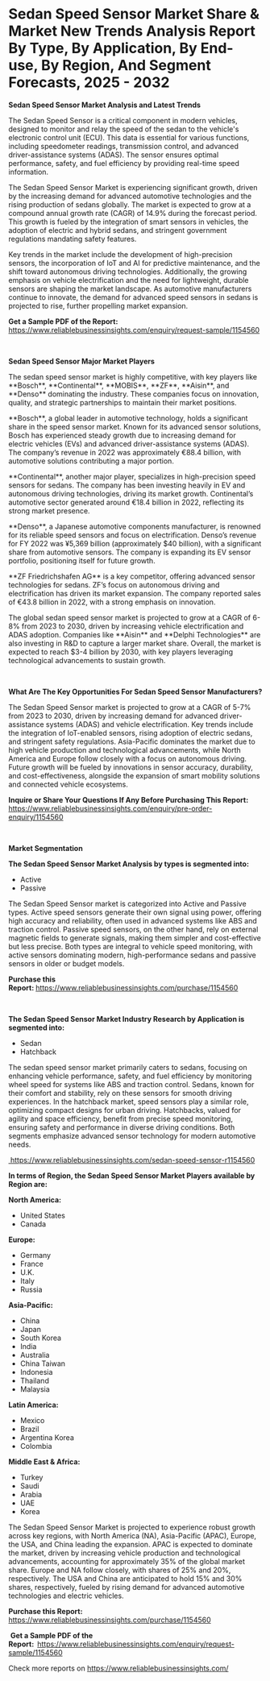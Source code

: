 <p><h1>Sedan Speed Sensor Market Share & Market New Trends Analysis Report By Type, By Application, By End-use, By Region, And Segment Forecasts, 2025 - 2032</h1></p><p><strong>Sedan Speed Sensor Market Analysis and Latest Trends</strong></p>
<p><p>The Sedan Speed Sensor is a critical component in modern vehicles, designed to monitor and relay the speed of the sedan to the vehicle's electronic control unit (ECU). This data is essential for various functions, including speedometer readings, transmission control, and advanced driver-assistance systems (ADAS). The sensor ensures optimal performance, safety, and fuel efficiency by providing real-time speed information.</p><p>The Sedan Speed Sensor Market is experiencing significant growth, driven by the increasing demand for advanced automotive technologies and the rising production of sedans globally. The market is expected to grow at a compound annual growth rate (CAGR) of 14.9% during the forecast period. This growth is fueled by the integration of smart sensors in vehicles, the adoption of electric and hybrid sedans, and stringent government regulations mandating safety features.</p><p>Key trends in the market include the development of high-precision sensors, the incorporation of IoT and AI for predictive maintenance, and the shift toward autonomous driving technologies. Additionally, the growing emphasis on vehicle electrification and the need for lightweight, durable sensors are shaping the market landscape. As automotive manufacturers continue to innovate, the demand for advanced speed sensors in sedans is projected to rise, further propelling market expansion.</p></p>
<p><strong>Get a Sample PDF of the Report:&nbsp;</strong> <a href="https://www.reliablebusinessinsights.com/enquiry/request-sample/1154560?utm_campaign=100&utm_medium=2&utm_source=Github&utm_content=ia&utm_term=24012025&utm_id=sedan-speed-sensor">https://www.reliablebusinessinsights.com/enquiry/request-sample/1154560</a></p>
<p>&nbsp;</p>
<p><strong>Sedan Speed Sensor Major Market Players</strong></p>
<p><p>The sedan speed sensor market is highly competitive, with key players like **Bosch**, **Continental**, **MOBIS**, **ZF**, **Aisin**, and **Denso** dominating the industry. These companies focus on innovation, quality, and strategic partnerships to maintain their market positions.</p><p>**Bosch**, a global leader in automotive technology, holds a significant share in the speed sensor market. Known for its advanced sensor solutions, Bosch has experienced steady growth due to increasing demand for electric vehicles (EVs) and advanced driver-assistance systems (ADAS). The company’s revenue in 2022 was approximately €88.4 billion, with automotive solutions contributing a major portion.</p><p>**Continental**, another major player, specializes in high-precision speed sensors for sedans. The company has been investing heavily in EV and autonomous driving technologies, driving its market growth. Continental’s automotive sector generated around €18.4 billion in 2022, reflecting its strong market presence.</p><p>**Denso**, a Japanese automotive components manufacturer, is renowned for its reliable speed sensors and focus on electrification. Denso’s revenue for FY 2022 was ¥5,369 billion (approximately $40 billion), with a significant share from automotive sensors. The company is expanding its EV sensor portfolio, positioning itself for future growth.</p><p>**ZF Friedrichshafen AG** is a key competitor, offering advanced sensor technologies for sedans. ZF’s focus on autonomous driving and electrification has driven its market expansion. The company reported sales of €43.8 billion in 2022, with a strong emphasis on innovation.</p><p>The global sedan speed sensor market is projected to grow at a CAGR of 6-8% from 2023 to 2030, driven by increasing vehicle electrification and ADAS adoption. Companies like **Aisin** and **Delphi Technologies** are also investing in R&D to capture a larger market share. Overall, the market is expected to reach $3-4 billion by 2030, with key players leveraging technological advancements to sustain growth.</p></p>
<p>&nbsp;</p>
<p><strong>What Are The Key Opportunities For Sedan Speed Sensor Manufacturers?</strong></p>
<p><p>The Sedan Speed Sensor market is projected to grow at a CAGR of 5-7% from 2023 to 2030, driven by increasing demand for advanced driver-assistance systems (ADAS) and vehicle electrification. Key trends include the integration of IoT-enabled sensors, rising adoption of electric sedans, and stringent safety regulations. Asia-Pacific dominates the market due to high vehicle production and technological advancements, while North America and Europe follow closely with a focus on autonomous driving. Future growth will be fueled by innovations in sensor accuracy, durability, and cost-effectiveness, alongside the expansion of smart mobility solutions and connected vehicle ecosystems.</p></p>
<p><strong>Inquire or Share Your Questions If Any Before Purchasing This Report:</strong> <a href="https://www.reliablebusinessinsights.com/enquiry/pre-order-enquiry/1154560?utm_campaign=100&utm_medium=2&utm_source=Github&utm_content=ia&utm_term=24012025&utm_id=sedan-speed-sensor">https://www.reliablebusinessinsights.com/enquiry/pre-order-enquiry/1154560</a></p>
<p>&nbsp;</p>
<p><strong>Market Segmentation</strong></p>
<p><strong>The Sedan Speed Sensor Market Analysis by types is segmented into:</strong></p>
<p><ul><li>Active</li><li>Passive</li></ul></p>
<p><p>The Sedan Speed Sensor market is categorized into Active and Passive types. Active speed sensors generate their own signal using power, offering high accuracy and reliability, often used in advanced systems like ABS and traction control. Passive speed sensors, on the other hand, rely on external magnetic fields to generate signals, making them simpler and cost-effective but less precise. Both types are integral to vehicle speed monitoring, with active sensors dominating modern, high-performance sedans and passive sensors in older or budget models.</p></p>
<p><strong>Purchase this Report:&nbsp;</strong><a href="https://www.reliablebusinessinsights.com/purchase/1154560?utm_campaign=100&utm_medium=2&utm_source=Github&utm_content=ia&utm_term=24012025&utm_id=sedan-speed-sensor">https://www.reliablebusinessinsights.com/purchase/1154560</a></p>
<p>&nbsp;</p>
<p><strong>The Sedan Speed Sensor Market Industry Research by Application is segmented into:</strong></p>
<p><ul><li>Sedan</li><li>Hatchback</li></ul></p>
<p><p>The sedan speed sensor market primarily caters to sedans, focusing on enhancing vehicle performance, safety, and fuel efficiency by monitoring wheel speed for systems like ABS and traction control. Sedans, known for their comfort and stability, rely on these sensors for smooth driving experiences. In the hatchback market, speed sensors play a similar role, optimizing compact designs for urban driving. Hatchbacks, valued for agility and space efficiency, benefit from precise speed monitoring, ensuring safety and performance in diverse driving conditions. Both segments emphasize advanced sensor technology for modern automotive needs.</p></p>
<p><a href="https://www.reliablebusinessinsights.com/sedan-speed-sensor-r1154560?utm_campaign=100&utm_medium=2&utm_source=Github&utm_content=ia&utm_term=24012025&utm_id=sedan-speed-sensor">&nbsp;https://www.reliablebusinessinsights.com/sedan-speed-sensor-r1154560</a></p>
<p><strong>In terms of Region, the Sedan Speed Sensor Market Players available by Region are:</strong></p>
<p>
    <p> <strong> North America: </strong>
        <ul>
            <li>United States</li>
            <li>Canada</li>
        </ul>
        </p> 
    <p> <strong> Europe: </strong>
        <ul>
            <li>Germany</li>
            <li>France</li>
            <li>U.K.</li>
            <li>Italy</li>
            <li>Russia</li>
        </ul>
        </p> 
    <p> <strong> Asia-Pacific: </strong>
        <ul>
            <li>China</li>
            <li>Japan</li>
            <li>South Korea</li>
            <li>India</li>
            <li>Australia</li>
            <li>China Taiwan</li>
            <li>Indonesia</li>
            <li>Thailand</li>
            <li>Malaysia</li>
        </ul>
        </p> 
    <p> <strong> Latin America: </strong>
        <ul>
            <li>Mexico</li>
            <li>Brazil</li>
            <li>Argentina Korea</li>
            <li>Colombia</li>
        </ul>
        </p> 
    <p> <strong> Middle East & Africa: </strong>
        <ul>
            <li>Turkey</li>
            <li>Saudi</li>
            <li>Arabia</li>
            <li>UAE</li>
            <li>Korea</li>
        </ul>
    </p>
    </p>
<p><p>The Sedan Speed Sensor Market is projected to experience robust growth across key regions, with North America (NA), Asia-Pacific (APAC), Europe, the USA, and China leading the expansion. APAC is expected to dominate the market, driven by increasing vehicle production and technological advancements, accounting for approximately 35% of the global market share. Europe and NA follow closely, with shares of 25% and 20%, respectively. The USA and China are anticipated to hold 15% and 30% shares, respectively, fueled by rising demand for advanced automotive technologies and electric vehicles.</p></p>
<p><strong>Purchase this Report: </strong><a href="https://www.reliablebusinessinsights.com/purchase/1154560?utm_campaign=100&utm_medium=2&utm_source=Github&utm_content=ia&utm_term=24012025&utm_id=sedan-speed-sensor">https://www.reliablebusinessinsights.com/purchase/1154560</a></p>
<p>&nbsp;<strong>Get a Sample PDF of the Report:&nbsp;&nbsp;</strong><a href="https://www.reliablebusinessinsights.com/enquiry/request-sample/1154560?utm_campaign=100&utm_medium=2&utm_source=Github&utm_content=ia&utm_term=24012025&utm_id=sedan-speed-sensor">https://www.reliablebusinessinsights.com/enquiry/request-sample/1154560</a></p>
<p><strong></strong></p>
<p>Check more reports on <a href="https://www.reliablebusinessinsights.com/?utm_campaign=100&utm_medium=2&utm_source=Github&utm_content=ia&utm_term=24012025&utm_id=sedan-speed-sensor">https://www.reliablebusinessinsights.com/</a></p>